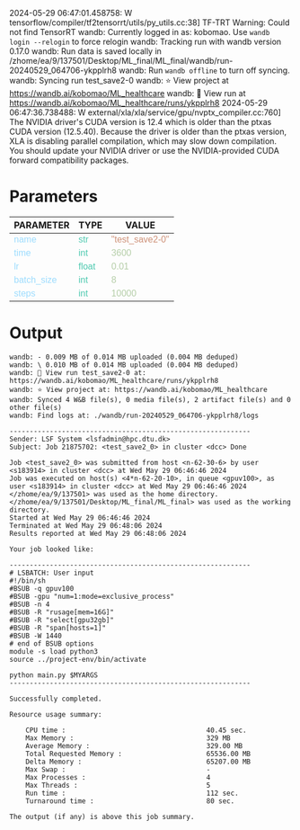 2024-05-29 06:47:01.458758: W tensorflow/compiler/tf2tensorrt/utils/py_utils.cc:38] TF-TRT Warning: Could not find TensorRT
wandb: Currently logged in as: kobomao. Use `wandb login --relogin` to force relogin
wandb: Tracking run with wandb version 0.17.0
wandb: Run data is saved locally in /zhome/ea/9/137501/Desktop/ML_final/ML_final/wandb/run-20240529_064706-ykpplrh8
wandb: Run `wandb offline` to turn off syncing.
wandb: Syncing run test_save2-0
wandb: ⭐️ View project at https://wandb.ai/kobomao/ML_healthcare
wandb: 🚀 View run at https://wandb.ai/kobomao/ML_healthcare/runs/ykpplrh8
2024-05-29 06:47:36.738488: W external/xla/xla/service/gpu/nvptx_compiler.cc:760] The NVIDIA driver's CUDA version is 12.4 which is older than the ptxas CUDA version (12.5.40). Because the driver is older than the ptxas version, XLA is disabling parallel compilation, which may slow down compilation. You should update your NVIDIA driver or use the NVIDIA-provided CUDA forward compatibility packages.

<style>
c { color: #9cdcfe; font-family: 'Verdana', sans-serif;} /* VARIABLE */
d { color: #4EC9B0; font-family: 'Verdana', sans-serif;} /* CLASS */
e { color: #569cd6; font-family: 'Verdana', sans-serif;} /* BOOL */
f { color: #b5cea8; font-family: 'Verdana', sans-serif;} /* NUMBERS */
j { color: #ce9178; font-family: 'Verdana', sans-serif;} /* STRING */
k { font-family: 'Verdana', sans-serif;} /* SYMBOLS */
</style>

# Parameters

| PARAMETER         | TYPE              | VALUE             |
|-------------------|-------------------|-------------------|
| <c>name</c>       | <d>str</d>        | <j>"test_save2-0"</j> |
| <c>time</c>       | <d>int</d>        | <f>3600</f>       |
| <c>lr</c>         | <d>float</d>      | <f>0.01</f>       |
| <c>batch_size</c> | <d>int</d>        | <f>8</f>          |
| <c>steps</c>      | <d>int</d>        | <f>10000</f>      |

# Output

```
wandb: - 0.009 MB of 0.014 MB uploaded (0.004 MB deduped)wandb: \ 0.010 MB of 0.014 MB uploaded (0.004 MB deduped)wandb: 🚀 View run test_save2-0 at: https://wandb.ai/kobomao/ML_healthcare/runs/ykpplrh8
wandb: ⭐️ View project at: https://wandb.ai/kobomao/ML_healthcare
wandb: Synced 4 W&B file(s), 0 media file(s), 2 artifact file(s) and 0 other file(s)
wandb: Find logs at: ./wandb/run-20240529_064706-ykpplrh8/logs

------------------------------------------------------------
Sender: LSF System <lsfadmin@hpc.dtu.dk>
Subject: Job 21875702: <test_save2_0> in cluster <dcc> Done

Job <test_save2_0> was submitted from host <n-62-30-6> by user <s183914> in cluster <dcc> at Wed May 29 06:46:46 2024
Job was executed on host(s) <4*n-62-20-10>, in queue <gpuv100>, as user <s183914> in cluster <dcc> at Wed May 29 06:46:46 2024
</zhome/ea/9/137501> was used as the home directory.
</zhome/ea/9/137501/Desktop/ML_final/ML_final> was used as the working directory.
Started at Wed May 29 06:46:46 2024
Terminated at Wed May 29 06:48:06 2024
Results reported at Wed May 29 06:48:06 2024

Your job looked like:

------------------------------------------------------------
# LSBATCH: User input
#!/bin/sh
#BSUB -q gpuv100
#BSUB -gpu "num=1:mode=exclusive_process"
#BSUB -n 4
#BSUB -R "rusage[mem=16G]"
#BSUB -R "select[gpu32gb]"
#BSUB -R "span[hosts=1]"
#BSUB -W 1440
# end of BSUB options
module -s load python3
source ../project-env/bin/activate

python main.py $MYARGS
------------------------------------------------------------

Successfully completed.

Resource usage summary:

    CPU time :                                   40.45 sec.
    Max Memory :                                 329 MB
    Average Memory :                             329.00 MB
    Total Requested Memory :                     65536.00 MB
    Delta Memory :                               65207.00 MB
    Max Swap :                                   -
    Max Processes :                              4
    Max Threads :                                5
    Run time :                                   112 sec.
    Turnaround time :                            80 sec.

The output (if any) is above this job summary.

